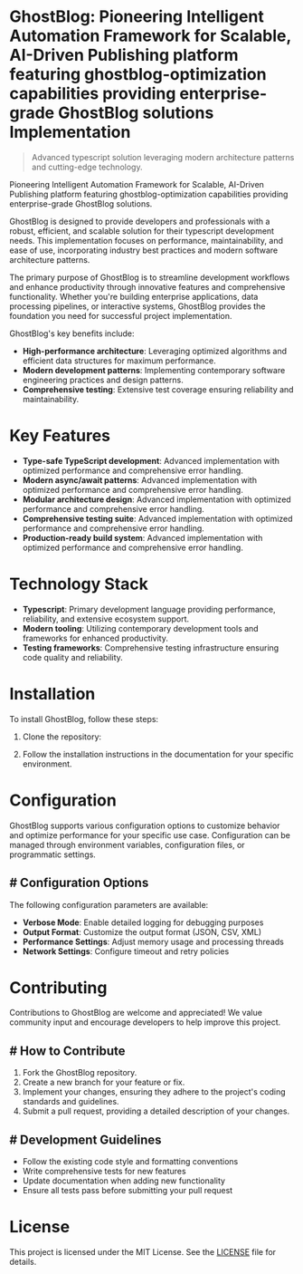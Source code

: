 <!-- fallback_GhostBlog_20250807014303_77972 -->

# GhostBlog: Pioneering Intelligent Automation Framework for Scalable, AI-Driven Publishing platform featuring ghostblog-optimization capabilities providing enterprise-grade GhostBlog solutions Implementation
> Advanced typescript solution leveraging modern architecture patterns and cutting-edge technology.

Pioneering Intelligent Automation Framework for Scalable, AI-Driven Publishing platform featuring ghostblog-optimization capabilities providing enterprise-grade GhostBlog solutions.

GhostBlog is designed to provide developers and professionals with a robust, efficient, and scalable solution for their typescript development needs. This implementation focuses on performance, maintainability, and ease of use, incorporating industry best practices and modern software architecture patterns.

The primary purpose of GhostBlog is to streamline development workflows and enhance productivity through innovative features and comprehensive functionality. Whether you're building enterprise applications, data processing pipelines, or interactive systems, GhostBlog provides the foundation you need for successful project implementation.

GhostBlog's key benefits include:

* **High-performance architecture**: Leveraging optimized algorithms and efficient data structures for maximum performance.
* **Modern development patterns**: Implementing contemporary software engineering practices and design patterns.
* **Comprehensive testing**: Extensive test coverage ensuring reliability and maintainability.

# Key Features

* **Type-safe TypeScript development**: Advanced implementation with optimized performance and comprehensive error handling.
* **Modern async/await patterns**: Advanced implementation with optimized performance and comprehensive error handling.
* **Modular architecture design**: Advanced implementation with optimized performance and comprehensive error handling.
* **Comprehensive testing suite**: Advanced implementation with optimized performance and comprehensive error handling.
* **Production-ready build system**: Advanced implementation with optimized performance and comprehensive error handling.

# Technology Stack

* **Typescript**: Primary development language providing performance, reliability, and extensive ecosystem support.
* **Modern tooling**: Utilizing contemporary development tools and frameworks for enhanced productivity.
* **Testing frameworks**: Comprehensive testing infrastructure ensuring code quality and reliability.

# Installation

To install GhostBlog, follow these steps:

1. Clone the repository:


2. Follow the installation instructions in the documentation for your specific environment.

# Configuration

GhostBlog supports various configuration options to customize behavior and optimize performance for your specific use case. Configuration can be managed through environment variables, configuration files, or programmatic settings.

## # Configuration Options

The following configuration parameters are available:

* **Verbose Mode**: Enable detailed logging for debugging purposes
* **Output Format**: Customize the output format (JSON, CSV, XML)
* **Performance Settings**: Adjust memory usage and processing threads
* **Network Settings**: Configure timeout and retry policies

# Contributing

Contributions to GhostBlog are welcome and appreciated! We value community input and encourage developers to help improve this project.

## # How to Contribute

1. Fork the GhostBlog repository.
2. Create a new branch for your feature or fix.
3. Implement your changes, ensuring they adhere to the project's coding standards and guidelines.
4. Submit a pull request, providing a detailed description of your changes.

## # Development Guidelines

* Follow the existing code style and formatting conventions
* Write comprehensive tests for new features
* Update documentation when adding new functionality
* Ensure all tests pass before submitting your pull request

# License

This project is licensed under the MIT License. See the [LICENSE](https://github.com/sandibrrm/GhostBlog/blob/main/LICENSE) file for details.
